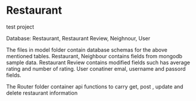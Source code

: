 # Restaurant
test project



Database:  Restaurant, Restaurant Review,  Neighnour, User

The files in model folder contain database schemas for the above mentioned tables. Restaurant, Neighbour contains fields from mongodb sample data.
Restaurant Review contains modified fields such has average rating and number of rating. User conatiner emal, username and passord fields.

The Router folder container api functions to carry get, post , update and delete restaurant information



